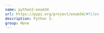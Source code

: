 ```yaml
---
name: python2-enum34
url: https://pypi.org/project/enum34/#files
description: Python 3.
group: None
---
```

